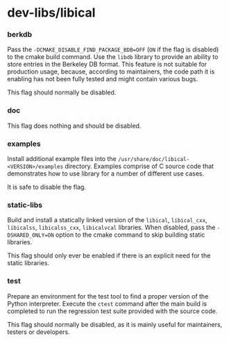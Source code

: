 # dev-libs/libical

### berkdb
Pass the `-DCMAKE_DISABLE_FIND_PACKAGE_BDB=OFF` (`ON` if the flag is disabled) to the cmake build command. Use the `libdb` library to provide an ability to store entries in the Berkeley DB format. This feature is not suitable for production usage, because, according to maintainers, the code path it is enabling has not been fully tested and might contain various bugs.

This flag should normally be disabled.

### doc
This flag does nothing and should be disabled.

### examples
Install additional example files into the `/usr/share/doc/libical-<VERSION>/examples` directory. Examples comprise of C source code that demonstrates how to use library for a number of different use cases.

It is safe to disable the flag.

### static-libs
Build and install a statically linked version of the `libical`, `libical_cxx`, `libicalss`, `libicalss_cxx`, `libicalvcal` libraries. When disabled, pass the `-DSHARED_ONLY=ON` option to the cmake command to skip building static libraries.

This flag should only ever be enabled if there is an explicit need for the static libraries.

### test
Prepare an environment for the test tool to find a proper version of the Python interpreter. Execute the `ctest` command after the main build is completed to run the regression test suite provided with the source code.

This flag should normally be disabled, as it is mainly useful for maintainers, testers or developers.
